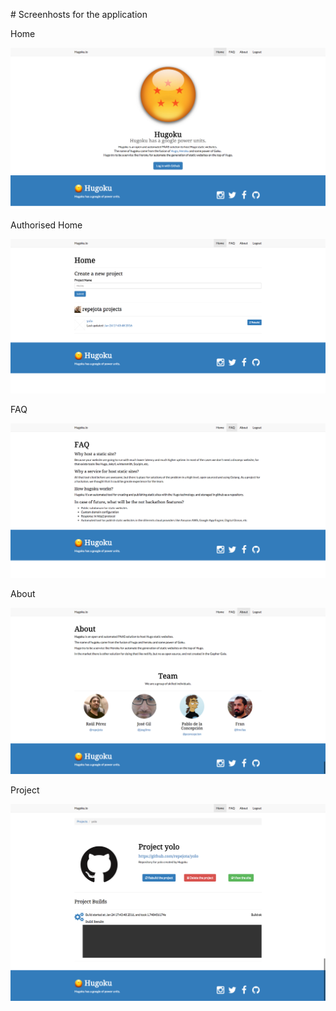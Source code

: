 # Screenhosts for the application

Home

![](img/shots/1.png)

Authorised Home

![](img/shots/2.png)

FAQ

![](img/shots/3.png)

About

![](img/shots/4.png)

Project

![](img/shots/5.png)
